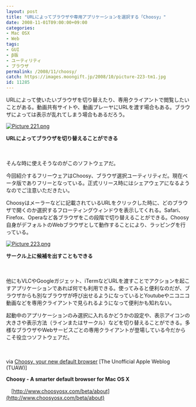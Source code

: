 ```yaml
---
layout: post
title: "URLによってブラウザや専用アプリケーションを選択する「Choosy」"
date: 2008-11-01T09:00:00+09:00
categories:
- Mac OSX
- Web
tags: 
- GUI
- β版
- ユーティリティ
- ブラウザ
permalink: /2008/11/choosy/
catch: https://images.moongift.jp/2008/10/picture-223-tm1.jpg
id: 11285
---
```

URLによって使いたいブラウザを切り替えたり、専用クライアントで閲覧したいことがある。動画共有サイトや、動画プレーヤにURLを渡す場合もある。ブラウザによっては表示が乱れてしまう場合もあるだろう。

  

[![Picture 221.png](https://images.moongift.jp/2008/10/picture-221-tm.jpg)](https://images.moongift.jp/2008/10/picture-221.png)  
  
**URLによってブラウザを切り替えることができる**

  

　

  

そんな時に使えそうなのがこのソフトウェアだ。

  

今回紹介するフリーウェアはChoosy、ブラウザ選択ユーティリティだ。現在ベータ版でありフリーとなっている。正式リリース時にはシェアウェアになるようなのでご注意いただきたい。

  
  
<!--more-->  

Choosyはメーラーなどに記載されているURLをクリックした時に、どのブラウザで開くのか選択するフローティングウィンドウを表示してくれる。Safari、Firefox、Operaなど各ブラウザをこの段階で切り替えることができる。Choosy自身がデフォルトのWebブラウザとして動作することにより、ラッピングを行っている。

  

[![Picture 223.png](https://images.moongift.jp/2008/10/picture-223-tm1.jpg)](https://images.moongift.jp/2008/10/picture-2231.png)  
  
**サークル上に候補を出すこともできる**

  

　

  

他にもVLCやGoogleガジェット、iTermなどURLを渡すことでアクションを起こすアプリケーションであれば何でも利用できる。使ってみると便利なのだが、ブラウザからも別なブラウザが呼び出せるようになっているとYoutubeやニコニコ動画などを専用クライアントで見られるようになって便利かも知れない。

  

起動中のアプリケーションのみ選択に入れるかどうかの設定や、表示アイコンの大きさや表示方法（ラインまたはサークル）などを切り替えることができる。多様なブラウザやWebサービスごとの専用クライアントが登場している今だからこそ役立つソフトウェアだ。

  

　

  

via [Choosy, your new default browser](http://www.tuaw.com/2008/10/28/choosy-your-new-default-browser/) [The Unofficial Apple Weblog (TUAW)]

  

**Choosy - A smarter default browser for Mac OS X**  
  
　[http://www.choosyosx.com/beta/about](http://www.choosyosx.com/beta/about)

  
